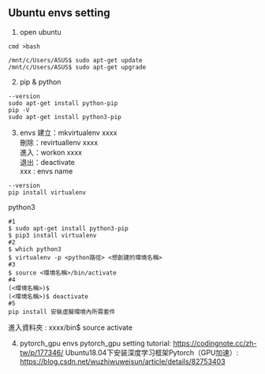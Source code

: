 ## Ubuntu envs setting
01. open ubuntu
```
cmd >bash
```
```
/mnt/c/Users/ASUS$ sudo apt-get update
/mnt/c/Users/ASUS$ sudo apt-get upgrade
```
02. pip & python
```
--version
sudo apt-get install python-pip
pip -V 
sudo apt-get install python3-pip
```
03. envs
建立：mkvirtualenv xxxx<br>
刪除：revirtuallenv xxxx<br>
進入：workon xxxx<br>
退出：deactivate<br>
xxx : envs name
```
--version
pip install virtualenv
```
python3<br>
```
#1
$ sudo apt-get install python3-pip
$ pip3 install virtualenv
#2
$ which python3
$ virtualenv -p <python路徑> <想創建的環境名稱>
#3
$ source <環境名稱>/bin/activate
#4
(<環境名稱>)$
(<環境名稱>)$ deactivate
#5
pip install 安裝虛擬環境內所需套件
```
進入資料夾 : xxxx/bin$ source activate

04. pytorch_gpu envs
pytorch_gpu setting tutorial:
https://codingnote.cc/zh-tw/p/177346/
Ubuntu18.04下安装深度学习框架Pytorch（GPU加速）:
https://blog.csdn.net/wuzhiwuweisun/article/details/82753403


